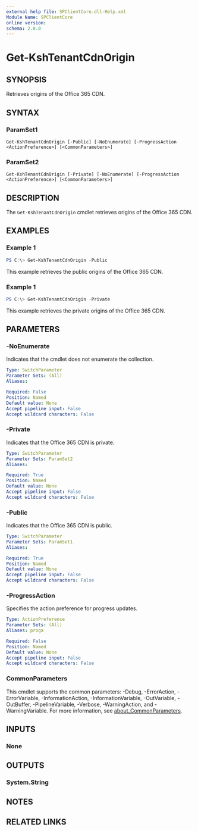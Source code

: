 ```yaml
---
external help file: SPClientCore.dll-Help.xml
Module Name: SPClientCore
online version:
schema: 2.0.0
---
```


# Get-KshTenantCdnOrigin

## SYNOPSIS
Retrieves origins of the Office 365 CDN.

## SYNTAX

### ParamSet1
```
Get-KshTenantCdnOrigin [-Public] [-NoEnumerate] [-ProgressAction <ActionPreference>] [<CommonParameters>]
```

### ParamSet2
```
Get-KshTenantCdnOrigin [-Private] [-NoEnumerate] [-ProgressAction <ActionPreference>] [<CommonParameters>]
```

## DESCRIPTION
The `Get-KshTenantCdnOrigin` cmdlet retrieves origins of the Office 365 CDN.

## EXAMPLES

### Example 1
```powershell
PS C:\> Get-KshTenantCdnOrigin -Public
```

This example retrieves the public origins of the Office 365 CDN.

### Example 1
```powershell
PS C:\> Get-KshTenantCdnOrigin -Private
```

This example retrieves the private origins of the Office 365 CDN.

## PARAMETERS

### -NoEnumerate
Indicates that the cmdlet does not enumerate the collection.

```yaml
Type: SwitchParameter
Parameter Sets: (All)
Aliases:

Required: False
Position: Named
Default value: None
Accept pipeline input: False
Accept wildcard characters: False
```

### -Private
Indicates that the Office 365 CDN is private.

```yaml
Type: SwitchParameter
Parameter Sets: ParamSet2
Aliases:

Required: True
Position: Named
Default value: None
Accept pipeline input: False
Accept wildcard characters: False
```

### -Public
Indicates that the Office 365 CDN is public.

```yaml
Type: SwitchParameter
Parameter Sets: ParamSet1
Aliases:

Required: True
Position: Named
Default value: None
Accept pipeline input: False
Accept wildcard characters: False
```

### -ProgressAction
Specifies the action preference for progress updates.

```yaml
Type: ActionPreference
Parameter Sets: (All)
Aliases: proga

Required: False
Position: Named
Default value: None
Accept pipeline input: False
Accept wildcard characters: False
```

### CommonParameters
This cmdlet supports the common parameters: -Debug, -ErrorAction, -ErrorVariable, -InformationAction, -InformationVariable, -OutVariable, -OutBuffer, -PipelineVariable, -Verbose, -WarningAction, and -WarningVariable. For more information, see [about_CommonParameters](http://go.microsoft.com/fwlink/?LinkID=113216).

## INPUTS

### None
## OUTPUTS

### System.String
## NOTES

## RELATED LINKS

